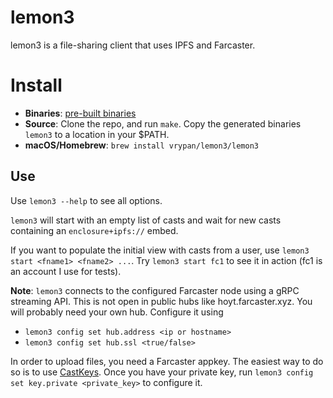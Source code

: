 # lemon3

lemon3 is a file-sharing client that uses IPFS and Farcaster.

# Install

- **Binaries**: [pre-built binaries](https://github.com/vrypan/lemon3/releases)
- **Source**: Clone the repo, and run `make`. Copy the generated binaries `lemon3` to a location in your $PATH.
- **macOS/Homebrew**: `brew install vrypan/lemon3/lemon3`

## Use

Use `lemon3 --help` to see all options.

`lemon3` will start with an empty list of casts and wait for new casts containing an `enclosure+ipfs://` embed.

If you want to populate the initial view with casts from a user, use `lemon3 start <fname1> <fname2> ...`. Try `lemon3 start fc1` to see it in action (fc1 is an account I use for tests).

**Note**: `lemon3` connects to the configured Farcaster node using a gRPC streaming API. This is not open in public hubs like hoyt.farcaster.xyz. You will probably need your own hub. Configure it using
- `lemon3 config set hub.address <ip or hostname>`
- `lemon3 config set hub.ssl <true/false>`

In order to upload files, you need a Farcaster appkey. The easiest way to do so is to use [CastKeys](https://www.castkeys.xyz/). Once you have your private key, run `lemon3 config set key.private <private_key>` to configure it.
